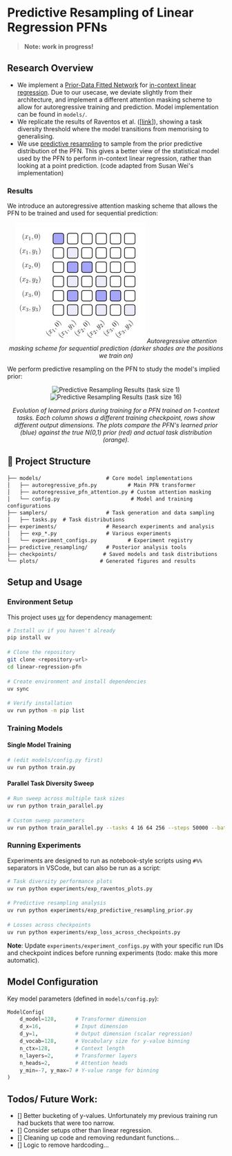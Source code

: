 # Predictive Resampling of Linear Regression PFNs

> **Note: work in progress!**


## Research Overview


- We implement a [Prior-Data Fitted Network](https://arxiv.org/abs/2112.10510) for [in-context linear regression](https://arxiv.org/pdf/2306.15063). Due to our usecase, we deviate slightly from their architecture, and implement a different attention masking scheme to allow for autoregressive training and prediction. Model implementation can be found in `models/`.
- We replicate the results of Raventos et al. ([[link](https://arxiv.org/pdf/2306.15063)]), showing a task diversity threshold where the model transitions from memorising to generalising.
- We use [predictive resampling](https://royalsocietypublishing.org/doi/pdf/10.1098/rsta.2022.0142?download=true) to sample from the prior predictive distribution of the PFN. This gives a better view of the statistical model used by the PFN to perform in-context linear regression, rather than looking at a point prediction. (code adapted from Susan Wei's implementation)

### Results

We introduce an autoregressive attention masking scheme that allows the PFN to be trained and used for sequential prediction:

<div align="center">

![Autoregressive PFN Masking](images/autoregressive_pfn_mask.png)
*Autoregressive attention masking scheme for sequential prediction (darker shades are the positions we train on)*

</div>

We perform predictive resampling on the PFN to study the model's implied prior:

<div align="center">

![Predictive Resampling Results (task size 1)](images/predictive_resampling_run-m1_tasks-1.png)
![Predictive Resampling Results (task size 16)](images/predictive_resampling_run-m16_tasks-16.png)


*Evolution of learned priors during training for a PFN trained on 1-context tasks. Each column shows a different training checkpoint, rows show different output dimensions. The plots compare the PFN's learned prior (blue) against the true N(0,1) prior (red) and actual task distribution (orange).*

</div>



## 📁 Project Structure

```
├── models/                     # Core model implementations
│   ├── autoregressive_pfn.py          # Main PFN transformer
│   ├── autoregressive_pfn_attention.py # Custom attention masking
│   └── config.py                       # Model and training configurations
├── samplers/                   # Task generation and data sampling
│   ├── tasks.py  # Task distributions
├── experiments/                # Research experiments and analysis
│   ├── exp_*.py                # Various experiments
│   └── experiment_configs.py          # Experiment registry
├── predictive_resampling/      # Posterior analysis tools
├── checkpoints/               # Saved models and task distributions
└── plots/                    # Generated figures and results
```

##  Setup and Usage

### Environment Setup

This project uses [uv](https://docs.astral.sh/uv/) for dependency management:

```bash
# Install uv if you haven't already
pip install uv

# Clone the repository
git clone <repository-url>
cd linear-regression-pfn

# Create environment and install dependencies
uv sync

# Verify installation
uv run python -m pip list
```

### Training Models

#### Single Model Training
```bash
# (edit models/config.py first)
uv run python train.py
```

#### Parallel Task Diversity Sweep
```bash
# Run sweep across multiple task sizes
uv run python train_parallel.py

# Custom sweep parameters
uv run python train_parallel.py --tasks 4 16 64 256 --steps 50000 --batch 256
```

### Running Experiments

Experiments are designed to run as notebook-style scripts using `#%%` separators in VSCode, but can also be run as a script:

```bash
# Task diversity performance plots
uv run python experiments/exp_raventos_plots.py

# Predictive resampling analysis
uv run python experiments/exp_predictive_resampling_prior.py

# Losses across checkpoints
uv run python experiments/exp_loss_across_checkpoints.py


```

**Note**: Update `experiments/experiment_configs.py` with your specific run IDs and checkpoint indices before running experiments (todo: make this more automatic). 

## Model Configuration

Key model parameters (defined in `models/config.py`):

```python
ModelConfig(
    d_model=128,      # Transformer dimension
    d_x=16,           # Input dimension
    d_y=1,            # Output dimension (scalar regression)
    d_vocab=128,      # Vocabulary size for y-value binning
    n_ctx=128,        # Context length
    n_layers=2,       # Transformer layers
    n_heads=2,        # Attention heads
    y_min=-7, y_max=7 # Y-value range for binning
)
```

## Todos/ Future Work:

- [] Better bucketing of y-values. Unfortunately my previous training run had buckets that were too narrow. 
- [] Consider setups other than linear regression.
- [] Cleaning up code and removing redundant functions...
- [] Logic to remove hardcoding...

